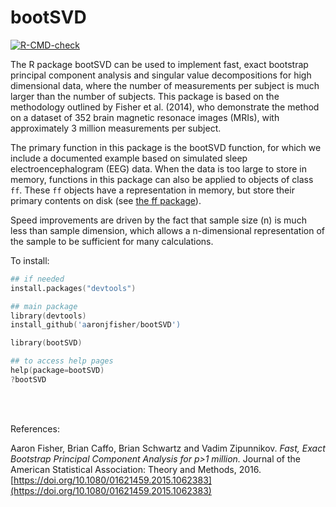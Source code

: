 bootSVD
=======

[![R-CMD-check](https://github.com/aaronjfisher/bootSVD/actions/workflows/R-CMD-check.yaml/badge.svg)](https://github.com/aaronjfisher/bootSVD/actions/workflows/R-CMD-check.yaml)


The R package bootSVD can be used to implement fast, exact bootstrap principal component analysis and singular value decompositions for high dimensional data, where the number of measurements per subject is much larger than the number of subjects. This package is based on the methodology outlined by Fisher et al. (2014), who demonstrate the method on a dataset of 352 brain magnetic resonace images (MRIs), with approximately 3 million measurements per subject.

The primary function in this package is the bootSVD function, for which we include a documented example based on simulated sleep electroencephalogram (EEG) data. When the data is too large to store in memory, functions in this package can also be applied to objects of class `ff`. These `ff` objects have a representation in memory, but store their primary contents on disk (see [the ff package](https://CRAN.R-project.org/package=ff)). 

Speed improvements are driven by the fact that sample size (n) is much less than sample dimension, which allows a n-dimensional representation of the sample to be sufficient for many calculations.

To install:
```S
## if needed
install.packages("devtools")

## main package
library(devtools)
install_github('aaronjfisher/bootSVD')

library(bootSVD)

## to access help pages
help(package=bootSVD)
?bootSVD
``` 
<br/><br/>

References: 

Aaron Fisher, Brian Caffo, Brian Schwartz and Vadim Zipunnikov. *Fast, Exact Bootstrap Principal Component Analysis for p>1 million.* Journal of the American Statistical Association: Theory and Methods, 2016. [https://doi.org/10.1080/01621459.2015.1062383](https://doi.org/10.1080/01621459.2015.1062383)







